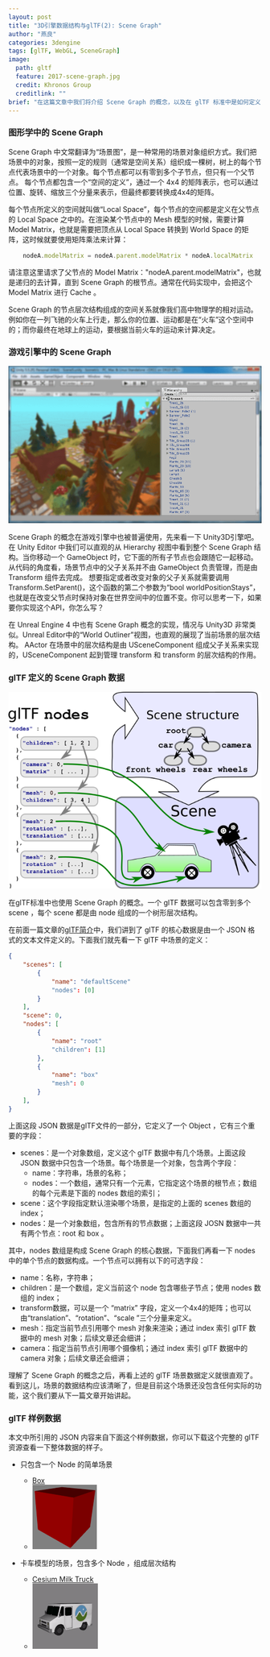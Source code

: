 ```yaml
---
layout: post
title: "3D引擎数据结构与glTF(2): Scene Graph"
author: "燕良"
categories: 3dengine
tags: [glTF, WebGL, SceneGraph]
image:
  path: gltf
  feature: 2017-scene-graph.jpg
  credit: Khronos Group
  creditlink: ""
brief: "在这篇文章中我们将介绍 Scene Graph 的概念，以及在 glTF 标准中是如何定义 Scene Graph 数据的。"
---
```


### 图形学中的 Scene Graph

Scene Graph 中文常翻译为“场景图”，是一种常用的场景对象组织方式。我们把场景中的对象，按照一定的规则（通常是空间关系）组织成一棵树，树上的每个节点代表场景中的一个对象。每个节点都可以有零到多个子节点，但只有一个父节点。 每个节点都包含一个“空间的定义”，通过一个 4x4 的矩阵表示，也可以通过位置、旋转、缩放三个分量来表示，但最终都要转换成4x4的矩阵。

每个节点所定义的空间就叫做“Local Space”，每个节点的空间都是定义在父节点的 Local Space 之中的。在渲染某个节点中的 Mesh 模型的时候，需要计算 Model Matrix，也就是需要把顶点从 Local Space 转换到 World Space 的矩阵，这时候就要使用矩阵乘法来计算：
```javascript
    nodeA.modelMatrix = nodeA.parent.modelMatrix * nodeA.localMatrix  
```
请注意这里请求了父节点的 Model Matrix："nodeA.parent.modelMatrix"，也就是递归的去计算，直到 Scene Graph 的根节点。通常在代码实现中，会把这个 Model Matrix 进行 Cache 。

Scene Graph 的节点层次结构组成的空间关系就像我们高中物理学的相对运动。例如你在一列飞驰的火车上行走，那么你的位置、运动都是在“火车”这个空间中的；而你最终在地球上的运动，要根据当前火车的运动来计算决定。

### 游戏引擎中的 Scene Graph

![unity_scene](/assets/img/gltf/2017-unity-scene.png)  

Scene Graph 的概念在游戏引擎中也被普遍使用，先来看一下 Unity3D引擎吧。在 Unity Editor 中我们可以直观的从 Hierarchy 视图中看到整个 Scene Graph 结构。当你移动一个 GameObject 时，它下面的所有子节点也会跟随它一起移动。  从代码的角度看，场景节点中的父子关系并不由 GameObject 负责管理，而是由 Transform 组件去完成。 想要指定或者改变对象的父子关系就需要调用 Transform.SetParent()，这个函数的第二个参数为“bool worldPositionStays”，也就是在改变父节点时保持对象在世界空间中的位置不变。你可以思考一下，如果要你实现这个API，你怎么写？

在 Unreal Engine 4 中也有 Scene Graph 概念的实现，情况与 Unity3D 非常类似。Unreal Editor中的“World Outliner”视图，也直观的展现了当前场景的层次结构。 AActor 在场景中的层次结构是由 USceneComponent 组成父子关系来实现的，USceneComponent 起到管理 transform 和 transform 的层次结构的作用。  

### glTF 定义的 Scene Graph 数据

![gltf_scene_graph](/assets/img/gltf/2017-gltf-scenegraph.png)  

在glTF标准中也使用 Scene Graph 的概念。一个 glTF 数据可以包含零到多个 scene ，每个 scene 都是由 node 组成的一个树形层次结构。

在前面一篇文章的[glTF简介](/3dengine/gltf-intro.html)中，我们讲到了 glTF 的核心数据是由一个 JSON 格式的文本文件定义的。下面我们就先看一下 glTF 中场景的定义：
``` json
{
    "scenes": [
        {
            "name": "defaultScene"
            "nodes": [0]
        }
    ],
    "scene": 0,    
    "nodes": [
        {
            "name": "root"
            "children": [1]
        },
        {
            "name": "box"
            "mesh": 0
        }
    ],
}
```

上面这段 JSON 数据是glTF文件的一部分，它定义了一个 Object ，它有三个重要的字段：
* scenes：是一个对象数组，定义这个 glTF 数据中有几个场景。上面这段 JSON 数据中只包含一个场景。每个场景是一个对象，包含两个字段：
    * name：字符串，场景的名称；
    * nodes：一个数组，通常只有一个元素，它指定这个场景的根节点；数组的每个元素是下面的 nodes 数组的索引；
* scene：这个字段指定默认渲染哪个场景，是指定的上面的 scenes 数组的 index；
* nodes：是一个对象数组，包含所有的节点数据；上面这段 JOSN 数据中一共有两个节点：root 和 box 。

其中，nodes 数组是构成 Scene Graph 的核心数据，下面我们再看一下 nodes 中的单个节点的数据构成。一个节点可以拥有以下的可选字段：
* name：名称，字符串；
* children：是一个数组，定义当前这个 node 包含哪些子节点；使用 nodes 数组的 index；
* transform数据，可以是一个 “matrix” 字段，定义一个4x4的矩阵；也可以由“translation”、“rotation”、“scale ”三个分量来定义。
* mesh：指定当前节点引用哪个 mesh 对象来渲染；通过 index 索引 glTF 数据中的 mesh 对象；后续文章还会细讲；
* camera：指定当前节点引用哪个摄像机；通过 index 索引 glTF 数据中的 camera 对象；后续文章还会细讲；

理解了 Scene Graph 的概念之后，再看上述的 glTF 场景数据定义就很直观了。看到这儿，场景的数据结构应该清晰了，但是目前这个场景还没包含任何实际的功能，这个我们要从下一篇文章开始讲起。

### glTF 样例数据

本文中所引用的 JSON 内容来自下面这个样例数据，你可以下载这个完整的 glTF 资源查看一下整体数据的样子。

* 只包含一个 Node 的简单场景
  * [Box](/assets/img/gltf/box.zip)    
  * ![gltf_box](/assets/img/gltf/2017-gltf-box.png)  

* 卡车模型的场景，包含多个 Node ，组成层次结构
  * [Cesium Milk Truck](/assets/img/gltf/truck.zip)  
  * ![gltf_truck](/assets/img/gltf/2017-gltf-truck.gif)  
